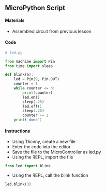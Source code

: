 ## MicroPython Script

#### Materials
 - Assembled circuit from previous lesson
 
#### Code
```Python
# led.py

from machine import Pin
from time import sleep

def blink(n):
    led = Pin(9, Pin.OUT)
    counter = 1
    while counter <= n:
        print(counter)
        led.on()
        sleep(.25)
        led.off()
        sleep(.25)
        counter += 1
    print('done')
```

#### Instructions
 - Using Thonny, create a new file
 - Enter the code into the editor
 - Save the file to the MicroController as led.py
 - Using the REPL, import the file
```Python
from led import blink
```
  - Using the REPL, call the blink function
```Python
led.blink(3)
```
